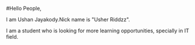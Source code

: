 
#Hello People,

I am Ushan Jayakody.Nick name is "Usher Riddzz".

I am a student who is looking for more learning opportunities, specially in IT field.
